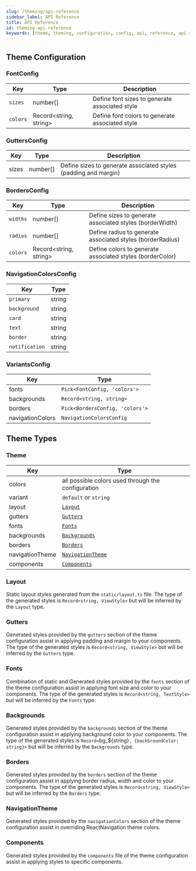 ```yaml
---
slug: /theming/api-reference
sidebar_label: API Reference
title: API Reference
id: theming-api-reference
keywords: [theme, theming, configuration, config, api, reference, api reference]
---
```


## Theme Configuration

### FontConfig

| Key      | Type                   | Description                                     |
|----------|------------------------|-------------------------------------------------|
| `sizes`  | number[]               | Define font sizes to generate associated style  |
| `colors` | Record<string, string> | Define font colors to generate associated style |

### GuttersConfig

| Key   | Type     | Description                                                      |
|-------|----------|------------------------------------------------------------------|
| sizes | number[] | Define sizes to generate associated styles (padding and margin)  |


### BordersConfig

| Key      | Type                   | Description                                                |
|----------|------------------------|------------------------------------------------------------|
| `widths` | number[]               | Define sizes to generate associated styles (borderWidth)   |
| `radius` | number[]               | Define radius to generate associated styles (borderRadius) |
| `colors` | Record<string, string> | Define colors to generate associated styles (borderColor)  |

### NavigationColorsConfig

| Key            | Type   |
|----------------|--------|
| `primary`      | string |
| `background`   | string |
| `card`         | string |
| `text`         | string |
| `border`       | string |
| `notification` | string |

### VariantsConfig

| Key              | Type                            |
|------------------|---------------------------------|
| fonts            | `Pick<FontConfig, 'colors'>`    |
| backgrounds      | `Record<string, string>`        |
| borders          | `Pick<BordersConfig, 'colors'>` |
| navigationColors | `NavigationColorsConfig`        |

## Theme Types

### Theme

| Key             | Type                                                             |
|-----------------|------------------------------------------------------------------|
| colors          | all possible colors used through the configuration               |
| variant         | `default` or `string`                                            |
| layout          | [`Layout`](/docs/theming/api-reference#layout)                   |
| gutters         | [`Gutters`](/docs/theming/api-reference#gutters)                 |
| fonts           | [`Fonts`](/docs/theming/api-reference#fonts)                     |
| backgrounds     | [`Backgrounds`](/docs/theming/api-reference#backgrounds)         |
| borders         | [`Borders`](/docs/theming/api-reference#borders)                 |
| navigationTheme | [`NavigationTheme`](/docs/theming/api-reference#navigationTheme) |
| components      | [`Components`](/docs/theming/api-reference#components)           |

### Layout

Static layout styles generated from the `static/layout.ts` file.
The type of the generated styles is `Record<string, ViewStyle>` but will be inferred by the `Layout` type.

### Gutters

Generated styles provided by the `gutters` section of the theme configuration assist in applying padding and margin to your components.
The type of the generated styles is `Record<string, ViewStyle>` but will be inferred by the `Gutters` type.

### Fonts

Combination of static and Generated styles provided by the `fonts` section of the theme configuration assist in applying font size and color to your components.
The type of the generated styles is `Record<string, TextStyle>` but will be inferred by the `Fonts` type.

### Backgrounds
Generated styles provided by the `backgrounds` section of the theme configuration assist in applying background color to your components.
The type of the generated styles is `Record<`bg_${string}`, {backGroundColor: string}>` but will be inferred by the `Backgrounds` type.

### Borders
Generated styles provided by the `borders` section of the theme configuration assist in applying border radius, width and color to your components.
The type of the generated styles is `Record<string, ViewStyle>` but will be inferred by the `Borders` type.

### NavigationTheme
Generated styles provided by the `navigationColors` section of the theme configuration assist in overriding ReactNavigation theme colors.

### Components
Generated styles provided by the `components` file of the theme configuration assist in applying styles to specific components.

